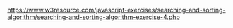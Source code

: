 https://www.w3resource.com/javascript-exercises/searching-and-sorting-algorithm/searching-and-sorting-algorithm-exercise-4.php